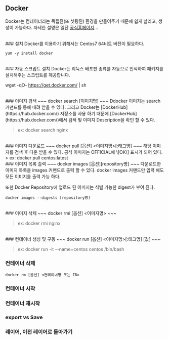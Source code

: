 ## Docker
Docker는 컨테이너라는 독립된(또 셋팅된) 환경을 만들어주기 때문에 쉽게 날리고, 생성이 가능하다.
자세한 설명은 일단 [공식홈페이지](https://docs.docker.com/engine/userguide/intro/)...

<br>
### 설치
Docker를 이용하기 위해서는 Centos7 64비트 버전이 필요하다.

~~~
yum -y install docker
~~~

<br>
### 자동 스크립트 설치
Docker는 리눅스 배포판 종류를 자동으로 인식하여 패키지를 설치해주는 스크립트를 제공합니다.

wget -qO- https://get.docker.com/ | sh

<br>
### 이미지 검색
~~~
docker search [이미지명]
~~~
Ddocker 이미지는 search 커맨드를 통해 내려 받을 수 있다. 그리고 Docker는 [DockerHub](https://hub.docker.com/) 저장소를 사용 하기 때문에 [DockerHub](https://hub.docker.com/)에서 검색 및 이미지 Description을 확인 할 수 있다.

> ex: docker search nginx


<br>
### 이미지 다운로드
~~~
docker pull [옵션] <이미지명>[:태그명]
~~~
해당 이미지를 검색 후 다운 받을 수 있다. 공식 이미지는 OFFICIAL에 \[OK\] 표시가 되어 있다.
> ex: docker pull centos:latest


<br>
### 이미지 목록 출력
~~~
docker images [옵션][repository명]
~~~
다운로드한 이미지 목록을 images 커맨드로 출력 할 수 있다.
docker images 커맨드만 입력 해도 모든 이미지를 출력 가능 하다.

또한 Docker Repository에 업로드 된 이미지는 식별 가능한 digest가 부여 된다.
~~~
docker images --digests [repository명]
~~~

<br>
### 이미지 삭제
~~~
docker rmi [옵션] <이미지명>
~~~

> ex: docker rmi nginx

<br>
### 컨테이너 생성 및 구동
~~~
docker run [옵션] <이미지명>[:태그명] [값]
~~~

> ex: docker run -it --name=centos centos /bin/bash

### 컨테이너 삭제
~~~
docker rm [옵션] <컨테이너명 또는 ID>
~~~

### 컨테이너 시작

### 컨테이너 재시작

### export vs Save

### 레이어, 이전 레이어로 돌아가기
